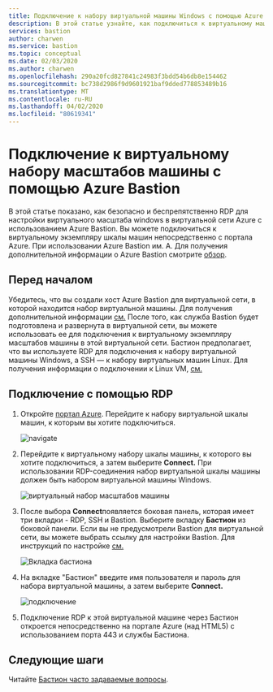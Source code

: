 ```yaml
---
title: Подключение к набору виртуальной машины Windows с помощью Azure Bastion Документы Майкрософт
description: В этой статье узнайте, как подключиться к виртуальному маштабу Azure, установленную с помощью Azure Bastion.
services: bastion
author: charwen
ms.service: bastion
ms.topic: conceptual
ms.date: 02/03/2020
ms.author: charwen
ms.openlocfilehash: 290a20fcd827841c24983f3bdd54b6db8e154462
ms.sourcegitcommit: bc738d2986f9d9601921baf9dded778853489b16
ms.translationtype: MT
ms.contentlocale: ru-RU
ms.lasthandoff: 04/02/2020
ms.locfileid: "80619341"
---
```

# <a name="connect-to-a-virtual-machine-scale-set-using-azure-bastion"></a>Подключение к виртуальному набору масштабов машины с помощью Azure Bastion

В этой статье показано, как безопасно и беспрепятственно RDP для настройки виртуального масштаба windows в виртуальной сети Azure с использованием Azure Bastion. Вы можете подключиться к виртуальному экземпляру шкалы машин непосредственно с портала Azure. При использовании Azure Bastion им. А. Для получения дополнительной информации о Azure Bastion смотрите [обзор](bastion-overview.md).

## <a name="before-you-begin"></a>Перед началом

Убедитесь, что вы создали хост Azure Bastion для виртуальной сети, в которой находится набор виртуальной машины. Для получения дополнительной информации [см.](bastion-create-host-portal.md) После того, как служба Bastion будет подготовлена и развернута в виртуальной сети, вы можете использовать ее для подключения к виртуальному экземпляру масштабов машины в этой виртуальной сети. Бастион предполагает, что вы используете RDP для подключения к набору виртуальной машины Windows, а SSH — к набору виртуальных машин Linux. Для получения информации о подключении к Linux VM, [см.](bastion-connect-vm-ssh.md)

## <a name="connect-using-rdp"></a><a name="rdp"></a>Подключение с помощью RDP

1. Откройте [портал Azure](https://portal.azure.com). Перейдите к набору виртуальной шкалы машин, к которым вы хотите подключиться.

   ![navigate](./media/bastion-connect-vm-scale-set/1.png)
2. Перейдите к виртуальному набору шкалы машины, к которого вы хотите подключиться, а затем выберите **Connect.** При использовании RDP-соединения набор виртуальной шкалы машины должен быть набором виртуальной машины Windows.

   ![виртуальный набор масштабов машины](./media/bastion-connect-vm-scale-set/2.png)
3. После выбора **Connect**появляется боковая панель, которая имеет три вкладки - RDP, SSH и Bastion. Выберите вкладку **Бастион** из боковой панели. Если вы не предусмотрели Bastion для виртуальной сети, вы можете выбрать ссылку для настройки Bastion. Для инструкций по настройке [см.](bastion-create-host-portal.md)

   ![Вкладка бастиона](./media/bastion-connect-vm-scale-set/3.png)
4. На вкладке "Бастион" введите имя пользователя и пароль для набора виртуальной машины, а затем выберите **Connect.**

   ![подключение](./media/bastion-connect-vm-scale-set/4.png)
5. Подключение RDP к этой виртуальной машине через Бастион откроется непосредственно на портале Azure (над HTML5) с использованием порта 443 и службы Бастиона.

## <a name="next-steps"></a>Следующие шаги

Читайте [Бастион часто задаваемые вопросы](bastion-faq.md).
